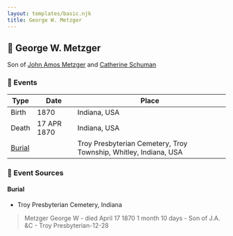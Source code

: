 ```yaml
---
layout: templates/basic.njk
title: George W. Metzger
---
```

## 🔵 George W. Metzger

Son of [John Amos Metzger](/people/2/28893894) and [Catherine Schuman](/people/3/39599940)

### 📆 Events

Type | Date | Place
------ | ------ | ------
Birth | 1870 | Indiana, USA
Death | 17 APR 1870 | Indiana, USA
[Burial](#event-d109d014-d2e7-41ef-be8d-41028fc04030) |  | Troy Presbyterian Cemetery, Troy Township, Whitley, Indiana, USA

### 📰 Event Sources

#### <a id="event-d109d014-d2e7-41ef-be8d-41028fc04030"></a> Burial
* Troy Presbyterian Cemetery, Indiana
>   
  > Metzger George W - died April 17 1870 1 month 10 days - Son of J.A. &C - Troy Presbyterian-12-28
